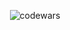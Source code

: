<p align="center"><img src="https://www.codewars.com/users/Z4na14/badges/small" alt="codewars"/></p>
